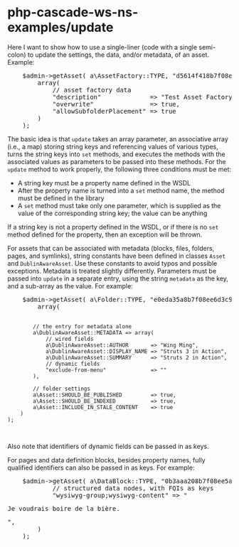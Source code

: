 # php-cascade-ws-ns-examples/update
<p>Here I want to show how to use a single-liner (code with a single semi-colon) to update the settings, the data, and/or metadata, of an asset. Example:</p> 
<pre>
    $admin->getAsset( a\AssetFactory::TYPE, "d5614f418b7f08ee363559330f0af607" )->update(
        array(
            // asset factory data
            "description"             => "Test Asset Factory",
            "overwrite"               => true,
            "allowSubfolderPlacement" => true
        )
    );
</pre>
<p>The basic idea is that <code>update</code> takes an array parameter, an associative array (i.e., a map) storing string keys and referencing values of various types, turns the string keys into <code>set</code> methods, and executes the methods with the associated values as parameters to be passed into these methods. For the <code>update</code> method to work properly, the following three conditions must be met:</p>
<ul>
<li>A string key must be a property name defined in the WSDL</li>
<li>After the property name is turned into a <code>set</code> method name, the method must be defined in the library</li>
<li>A <code>set</code> method must take only one parameter, which is supplied as the value of the corresponding string key; the value can be anything</li>
</ul>
<p>If a string key is not a property defined in the WSDL, or if there is no <code>set</code> method defined for the property, then an exception will be thrown.</p>
<p>For assets that can be associated with metadata (blocks, files, folders, pages, and symlinks), string constants have been defined in classes <code>Asset</code> and <code>DublinAwareAsset</code>. Use these constants to avoid typos and possible exceptions. Metadata is treated slightly differently. Parameters must be passed into <code>update</code> in a separate entry, using the string <code>metadata</code> as the key, and a sub-array as the value. For example:</p>
<pre>
    $admin->getAsset( a\Folder::TYPE, "e0eda35a8b7f08ee6d3c97dea0f6da4e" )->update(
        array(

            // the entry for metadata alone
            a\DublinAwareAsset::METADATA => array(
                // wired fields
                a\DublinAwareAsset::AUTHOR       => "Wing Ming",
                a\DublinAwareAsset::DISPLAY_NAME => "Struts 3 in Action",
                a\DublinAwareAsset::SUMMARY      => "Struts 2 in Action",
                // dynamic fields
                "exclude-from-menu"              => ""
            ),
            
            // folder settings
            a\Asset::SHOULD_BE_PUBLISHED         => true,
            a\Asset::SHOULD_BE_INDEXED           => true,
            a\Asset::INCLUDE_IN_STALE_CONTENT    => true
        )
    );
</pre>
<p>Also note that identifiers of dynamic fields can be passed in as keys.</p>
<p>For pages and data definition blocks, besides property names, fully qualified identifiers can also be passed in as keys. For example:</p>
<pre>
    $admin->getAsset( a\DataBlock::TYPE, "0b3aaa208b7f08ee5a4fada2258d6fb9" )->update(
            // structured data nodes, with FQIs as keys
            "wysiwyg-group;wysiwyg-content" => "<p>Je voudrais boire de la bière.</p>",
        )
    );
</pre>